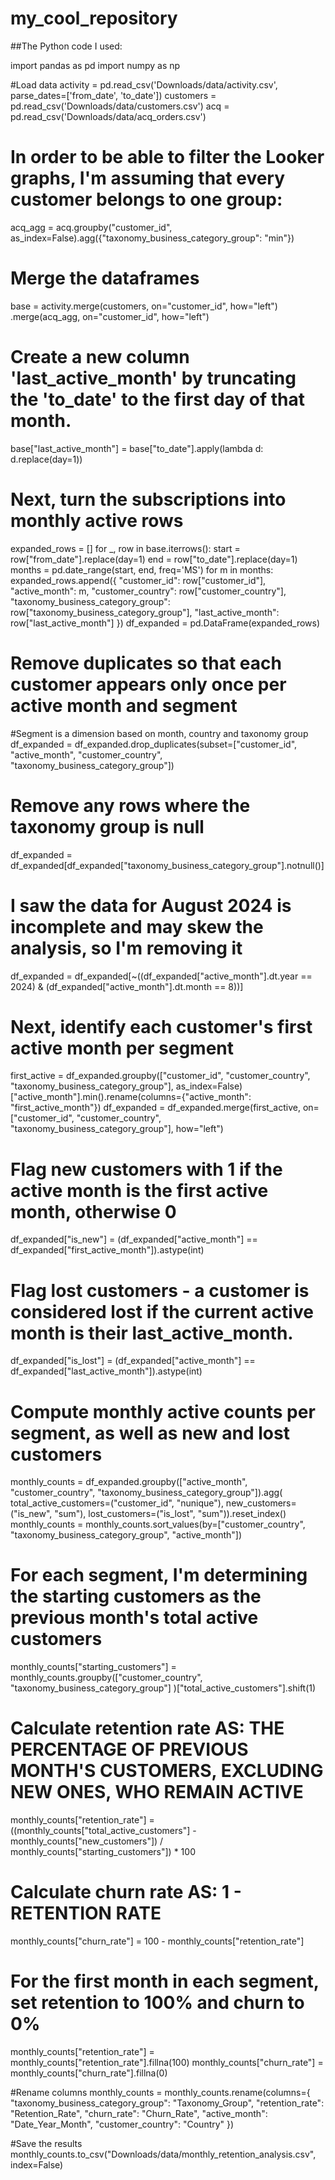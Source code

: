 # my_cool_repository

##The Python code I used:

import pandas as pd
import numpy as np

#Load data
activity = pd.read_csv('Downloads/data/activity.csv', parse_dates=['from_date', 'to_date'])
customers = pd.read_csv('Downloads/data/customers.csv')
acq = pd.read_csv('Downloads/data/acq_orders.csv')

# In order to be able to filter the Looker graphs, I'm assuming that every customer belongs to one group:
acq_agg = acq.groupby("customer_id", as_index=False).agg({"taxonomy_business_category_group": "min"})

# Merge the dataframes
base = activity.merge(customers, on="customer_id", how="left") \
               .merge(acq_agg, on="customer_id", how="left")

# Create a new column 'last_active_month' by truncating the 'to_date' to the first day of that month.
base["last_active_month"] = base["to_date"].apply(lambda d: d.replace(day=1))

# Next, turn the subscriptions into monthly active rows

expanded_rows = []
for _, row in base.iterrows():
    start = row["from_date"].replace(day=1)
    end = row["to_date"].replace(day=1)
    months = pd.date_range(start, end, freq='MS')
    for m in months:
        expanded_rows.append({
            "customer_id": row["customer_id"],
            "active_month": m,
            "customer_country": row["customer_country"],
            "taxonomy_business_category_group": row["taxonomy_business_category_group"],
            "last_active_month": row["last_active_month"]
        })
df_expanded = pd.DataFrame(expanded_rows)

# Remove duplicates so that each customer appears only once per active month and segment
#Segment is a dimension based on month, country and taxonomy group
df_expanded = df_expanded.drop_duplicates(subset=["customer_id", "active_month", "customer_country", "taxonomy_business_category_group"])

# Remove any rows where the taxonomy group is null
df_expanded = df_expanded[df_expanded["taxonomy_business_category_group"].notnull()]

# I saw the data for August 2024 is incomplete and may skew the analysis, so I'm removing it
df_expanded = df_expanded[~((df_expanded["active_month"].dt.year == 2024) & (df_expanded["active_month"].dt.month == 8))]

# Next, identify each customer's first active month per segment
first_active = df_expanded.groupby(["customer_id", "customer_country", "taxonomy_business_category_group"],
                as_index=False)["active_month"].min().rename(columns={"active_month": "first_active_month"})
df_expanded = df_expanded.merge(first_active, on=["customer_id", "customer_country", "taxonomy_business_category_group"], how="left")

# Flag new customers with 1 if the active month is the first active month, otherwise 0
df_expanded["is_new"] = (df_expanded["active_month"] == df_expanded["first_active_month"]).astype(int)

# Flag lost customers - a customer is considered lost if the current active month is their last_active_month.
df_expanded["is_lost"] = (df_expanded["active_month"] == df_expanded["last_active_month"]).astype(int)

# Compute monthly active counts per segment, as well as new and lost customers
monthly_counts = df_expanded.groupby(["active_month", "customer_country", "taxonomy_business_category_group"]).agg(
    total_active_customers=("customer_id", "nunique"),
    new_customers=("is_new", "sum"),
    lost_customers=("is_lost", "sum")).reset_index()
monthly_counts = monthly_counts.sort_values(by=["customer_country", "taxonomy_business_category_group", "active_month"])

# For each segment, I'm determining the starting customers as the previous month's total active customers
monthly_counts["starting_customers"] = monthly_counts.groupby(["customer_country", "taxonomy_business_category_group"]
                                        )["total_active_customers"].shift(1)

# Calculate retention rate AS: THE PERCENTAGE OF PREVIOUS MONTH'S CUSTOMERS, EXCLUDING NEW ONES, WHO REMAIN ACTIVE
monthly_counts["retention_rate"] = ((monthly_counts["total_active_customers"] - monthly_counts["new_customers"]) /
                                    monthly_counts["starting_customers"]) * 100

# Calculate churn rate AS: 1 - RETENTION RATE
monthly_counts["churn_rate"] = 100 - monthly_counts["retention_rate"]

# For the first month in each segment, set retention to 100% and churn to 0%
monthly_counts["retention_rate"] = monthly_counts["retention_rate"].fillna(100)
monthly_counts["churn_rate"] = monthly_counts["churn_rate"].fillna(0)

#Rename columns
monthly_counts = monthly_counts.rename(columns={
    "taxonomy_business_category_group": "Taxonomy_Group",
    "retention_rate": "Retention_Rate",
    "churn_rate": "Churn_Rate",
    "active_month": "Date_Year_Month",
    "customer_country": "Country"
})

#Save the results
monthly_counts.to_csv("Downloads/data/monthly_retention_analysis.csv", index=False)
